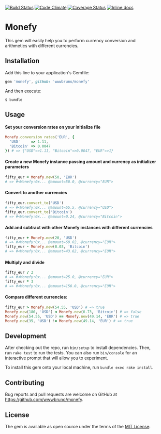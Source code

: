 [![Build Status](https://travis-ci.org/wwwbruno/monefy.svg?branch=master)](https://travis-ci.org/wwwbruno/monefy)
[![Code Climate](https://codeclimate.com/github/wwwbruno/monefy/badges/gpa.svg)](https://codeclimate.com/github/wwwbruno/monefy)
[![Coverage Status](https://coveralls.io/repos/github/wwwbruno/monefy/badge.svg?branch=master)](https://coveralls.io/github/wwwbruno/monefy?branch=master)
[![Inline docs](http://inch-ci.org/github/wwwbruno/monefy.svg?branch=master)](http://inch-ci.org/github/wwwbruno/monefy)

# Monefy

This gem will easily help you to perform currency conversion and arithmetics with different currencies.

## Installation

Add this line to your application's Gemfile:

```ruby
gem 'monefy', github: 'wwwbruno/monefy'
```

And then execute:

```
$ bundle
```

## Usage

#### Set your conversion rates on your Initialize file
```ruby
Monefy.conversion_rates('EUR', {
  'USD'     => 1.11,
  'Bitcoin' => 0.0047
}) # => {"USD"=>1.11, "Bitcoin"=>0.0047, "EUR"=>1}
```

#### Create a new Monefy instance passing amount and currency as initializer parameters
```ruby
fifty_eur = Monefy.new(50, 'EUR')
# => #<Monefy:0x... @amount=50.0, @currency="EUR">
```

#### Convert to another currencies
```ruby
fifty_eur.convert_to('USD')
# => #<Monefy:0x... @amount=55.5, @currency="USD">
fifty_eur.convert_to('Bitcoin')
# => #<Monefy:0x... @amount=0.24, @currency="Bitcoin">
```

#### Add and subtract with other Monefy instances with different currencies
```ruby
fifty_eur + Monefy.new(20, 'USD')
# => #<Monefy:0x... @amount=68.02, @currency="EUR">
fifty_eur - Monefy.new(0.03, 'Bitcoin')
# => #<Monefy:0x... @amount=43.62, @currency="EUR">
```

#### Multiply and divide
```ruby
fifty_eur / 2
# => #<Monefy:0x... @amount=25.0, @currency="EUR">
fifty_eur * 3
# => #<Monefy:0x... @amount=150.0, @currency="EUR">
```

#### Compare different currencies:
```ruby
fifty_eur > Monefy.new(54.55, 'USD') # => true
Monefy.new(180, 'USD') < Monefy.new(0.73, 'Bitcoin') # => false
Monefy.new(54.55, 'USD') == Monefy.new(49.14, 'EUR') # => true
Monefy.new(35, 'USD') != Monefy.new(49.14, 'EUR') # => true
```

## Development

After checking out the repo, run `bin/setup` to install dependencies. Then, run `rake test` to run the tests. You can also run `bin/console` for an interactive prompt that will allow you to experiment.

To install this gem onto your local machine, run `bundle exec rake install`.

## Contributing

Bug reports and pull requests are welcome on GitHub at https://github.com/wwwbruno/monefy.

## License

The gem is available as open source under the terms of the [MIT License](http://opensource.org/licenses/MIT).
